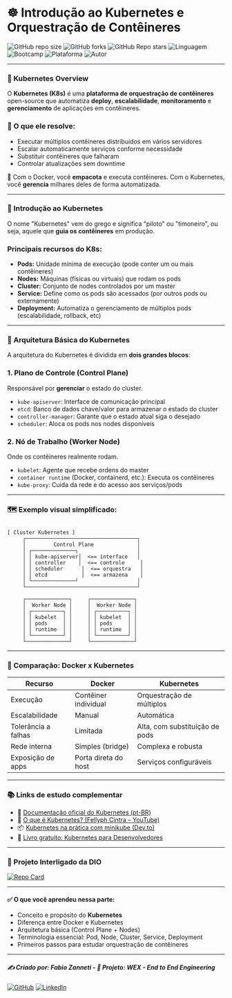 # ☸️ Introdução ao Kubernetes e Orquestração de Contêineres

![GitHub repo size](https://img.shields.io/github/repo-size/fzanneti/wex-e2e-csharp)
![GitHub forks](https://img.shields.io/github/forks/fzanneti/wex-e2e-csharp?style=social)
![GitHub Repo stars](https://img.shields.io/github/stars/fzanneti/wex-e2e-csharp?style=social)
![Linguagem](https://img.shields.io/badge/Linguagem-CSharp-blue)
![Bootcamp](https://img.shields.io/badge/WEX-End--to--End%20Engineering-blueviolet?logo=vercel&logoColor=white)
![Plataforma](https://img.shields.io/badge/Powered%20by-DIO.io-red?logo=data:image/svg+xml;base64,PHN2ZyBmaWxsPSIjZmZmIiB2aWV3Qm94PSIwIDAgMzIgMzIiIHhtbG5zPSJodHRwOi8vd3d3LnczLm9yZy8yMDAwL3N2ZyI+PHBhdGggZD0iTTYuNzEgMy4yNWMtMi44OCAxLjQxLTUuMDcgNC4yMy01LjA3IDcuNzYgMCAzLjU4IDIuMjggNi43IDUuMzMgOC4xNSAxLjgzLS42MiAyLjQtMi4yNiAyLjQtMy44MSAwLS4yMy0uMDItLjQ1LS4wNS0uNjZBLjQ0LjQ0IDAgMDExMC4xIDExYy4yNC0uNzUuMTEtMS41My0uMy0yLjIyQzguOTIgNy45NiA3LjMzIDcuNSA1Ljc0IDcuNjZhNS41NSA1LjU1IDAgM)
![Autor](https://img.shields.io/badge/Autor-fzanneti-blue?style=flat-square&logo=github)

---

### 📘 Kubernetes Overview

O **Kubernetes (K8s)** é uma **plataforma de orquestração de contêineres** open-source que automatiza **deploy**, **escalabilidade**, **monitoramento** e **gerenciamento** de aplicações em contêineres.

### 🔧 O que ele resolve:

* Executar múltiplos contêineres distribuídos em vários servidores
* Escalar automaticamente serviços conforme necessidade
* Substituir contêineres que falharam
* Controlar atualizações sem downtime

📌 Com o Docker, você **empacota** e executa contêineres.
Com o Kubernetes, você **gerencia** milhares deles de forma automatizada.

---

### 🚀 Introdução ao Kubernetes

O nome "Kubernetes" vem do grego e significa "piloto" ou "timoneiro", ou seja, aquele que **guia os contêineres** em produção.

### Principais recursos do K8s:

* **Pods:** Unidade mínima de execução (pode conter um ou mais contêineres)
* **Nodes:** Máquinas (físicas ou virtuais) que rodam os pods
* **Cluster:** Conjunto de nodes controlados por um master
* **Service:** Define como os pods são acessados (por outros pods ou externamente)
* **Deployment:** Automatiza o gerenciamento de múltiplos pods (escalabilidade, rollback, etc)

---

### 🧱 Arquitetura Básica do Kubernetes

A arquitetura do Kubernetes é dividida em **dois grandes blocos**:

### 1. **Plano de Controle (Control Plane)**

Responsável por **gerenciar** o estado do cluster.

* `kube-apiserver`: Interface de comunicação principal
* `etcd`: Banco de dados chave/valor para armazenar o estado do cluster
* `controller-manager`: Garante que o estado atual siga o desejado
* `scheduler`: Aloca os pods nos nodes disponíveis

### 2. **Nó de Trabalho (Worker Node)**

Onde os contêineres realmente rodam.

* `kubelet`: Agente que recebe ordens do master
* `container runtime` (Docker, containerd, etc.): Executa os contêineres
* `kube-proxy`: Cuida da rede e do acesso aos serviços/pods

---

### 🗺️ Exemplo visual simplificado:

```

[ Cluster Kubernetes ]
     ┌────────────────────────────────────┐
     │         Control Plane              │
     │ ┌──────────────┐                   │
     │ │ kube-apiserver│  <== interface   │
     │ │ controller    │  <== controle     │
     │ │ scheduler      │  <== orquestra   │
     │ │ etcd           │  <== armazena    │
     │ └──────────────┘                   │
     └────────────────────────────────────┘

     ┌──────────────┐     ┌──────────────┐
     │  Worker Node │     │  Worker Node │
     │ ┌──────────┐ │     │ ┌──────────┐ │
     │ │ kubelet  │ │     │ │ kubelet  │ │
     │ │ pods     │ │     │ │ pods     │ │
     │ │ runtime  │ │     │ │ runtime  │ │
     │ └──────────┘ │     │ └──────────┘ │
     └──────────────┘     └──────────────┘

```

---

### 🧠 Comparação: Docker x Kubernetes

| Recurso             | Docker               | Kubernetes                     |
| ------------------- | -------------------- | ------------------------------ |
| Execução            | Contêiner individual | Orquestração de múltiplos      |
| Escalabilidade      | Manual               | Automática                     |
| Tolerância a falhas | Limitada             | Alta, com substituição de pods |
| Rede interna        | Simples (bridge)     | Complexa e robusta             |
| Exposição de apps   | Porta direta do host | Serviços configuráveis         |

---

### 📚 Links de estudo complementar

* 📘 [Documentação oficial do Kubernetes (pt-BR)](https://kubernetes.io/pt/docs/home/)
* 🎥 [O que é Kubernetes? (Fellyph Cintra – YouTube)](https://www.youtube.com/watch?v=RA1ZV7U-bDo)
* 📦 [Kubernetes na prática com minikube (Dev.to)](https://dev.to/danielme/kubernetes-na-pratica-com-minikube-4e06)
* 📖 [Livro gratuito: Kubernetes para Desenvolvedores](https://developer.okta.com/resources/ebooks/kubernetes-for-developers/pt/)

---

### 📝 Projeto Interligado da DIO

[![Repo Card](https://github-readme-stats.vercel.app/api/pin/?username=fzanneti&repo=wex-dockercompose-challenge&bg_color=261d31&border_color=7a49c6&show_icons=true&icon_color=7a49c6&title_color=37ccab&text_color=FFF)](https://github.com/fzanneti/wex-dockercompose-challenge)

---

#### ✅ O que você aprendeu nessa parte:

* Conceito e propósito do **Kubernetes**
* Diferença entre Docker e Kubernetes
* Arquitetura básica (Control Plane + Nodes)
* Terminologia essencial: Pod, Node, Cluster, Service, Deployment
* Primeiros passos para estudar orquestração de contêineres

---

##### ✍️ Criado por: Fabio Zanneti - 🎯 Projeto: WEX - End to End Engineering
[![GitHub](https://img.shields.io/badge/GitHub-fzanneti-181717?style=flat&logo=github)](https://github.com/fzanneti)
[![LinkedIn](https://img.shields.io/badge/LinkedIn-fzanneti-0A66C2?style=flat&logo=linkedin&logoColor=white)](https://linkedin.com/in/fzanneti)